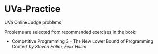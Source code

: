 # UVa-Practice
UVa Online Judge problems

Problems are selected from recommended exercises in the book:
- Competitive Programming 3 - The New Lower Bound of Programming Contest _by Steven Halim, Felix Halim_
